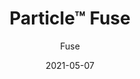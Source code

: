 ---
title: "Particle™ Fuse"
image_primary: "img/Arktura-Partical-Fuse-Library_WIDE-post-scaled.jpg"
image_secondary: "img/Arktura-Particle-Fuse-Ceiling-Feature-Image-v2-1600x1600.png"
description: "Particle%u2122%20Fuse%20reinterprets%20the%20linear%20pattern%20of%20Particle%u2122%20Code%20into%20a%20micro-perforated%20design%2C%20presenting%20a%20slightly%20distorted%20impression%20across%20the%20tiles.%20Similar%20to%20our%20Vapor%AE%20systems%2C%20these%20are%20fully%20compatible%20with%20Arktura%27s%20Vertika%AE%20wall%20channel%20and%20standard%20torsion%20spring%20grid%20systems%2C%20to%20make%20installation%20across%20walls%20and%20ceilings%20effortless.%20Add%20available%20custom%20colors%2C%20non-woven%20acoustic%20fabric%20backers%2C%20to%20reduce%20noise%2C%20and%20Arktura%27s%20integrated%20lighting%2C%20and%20the%20possibilities%20are%20truly%20endless."
designer: "Arktura"
tags: 
  - "Acoustic"
  - "Ceiling Panels"
  - "Wall Panels"
  - "Lighting"
subtitle: "Fuse"
href: "https://arktura.com/product/particle-fuse/"
category: "Acoustic"
manufacturer: "Arktura"
slug: "/manufacturers/arktura/acoustic/arktura-particle-fuse"
date: "2021-05-07"
---